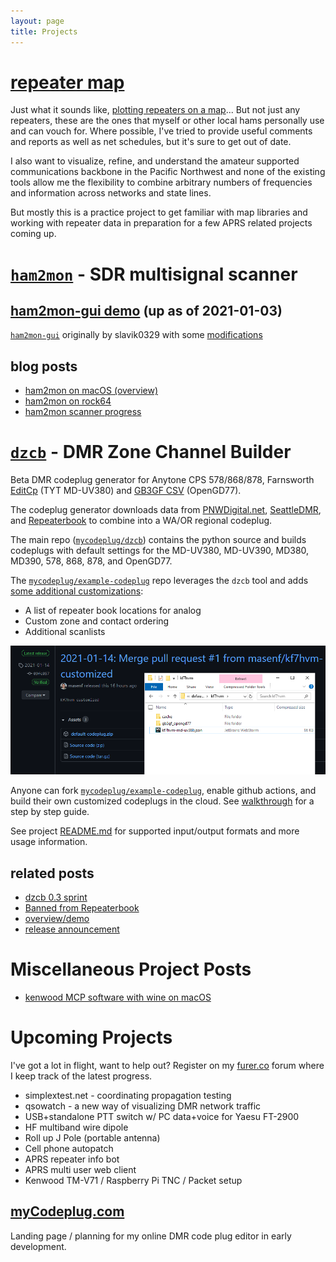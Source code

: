 ```yaml
---
layout: page
title: Projects
---
```


# [repeater map](/repeaters)

Just what it sounds like, [plotting repeaters on a map](/repeaters)...
But not just any repeaters, these are the ones that myself or other local hams
personally use and can vouch for. Where possible, I've tried to provide useful
comments and reports as well as net schedules, but it's sure to get out of date.

I also want to visualize, refine, and understand the amateur supported
communications backbone in the Pacific Northwest and none of the existing
tools allow me the flexibility to combine arbitrary numbers of frequencies
and information across networks and state lines.

But mostly this is a practice project to get familiar with map libraries and
working with repeater data in preparation for a few APRS related projects
coming up.

# [`ham2mon`](https://github.com/madengr/ham2mon) - SDR multisignal scanner

## [**ham2mon-gui demo**](https://scanner.kf7hvm.com) (up as of 2021-01-03)

[`ham2mon-gui`](https://github.com/slavik0329/ham2mon-gui) originally by slavik0329
with some [modifications](https://github.com/masenf/ham2mon-gui)

## blog posts

* [ham2mon on macOS (overview)](/_posts/2020-09-11-ham2mon-multi-channel-scanner.md)
* [ham2mon on rock64](/_posts/2020-09-14-ham2mon-rock64-setup.md)
* [ham2mon scanner progress](/_posts/2021-01-03-ham2mon-scanner-progress.md)

# [`dzcb`](https://github.com/mycodeplug/dzcb/) - DMR Zone Channel Builder

Beta DMR codeplug generator for Anytone CPS 578/868/878, Farnsworth
[EditCp](https://www.farnsworth.org/dale/codeplug/editcp/) (TYT MD-UV380)
and [GB3GF CSV](http://www.gb3gf.co.uk/downloads.html) (OpenGD77).

The codeplug generator downloads data from [PNWDigital.net](http://www.pnwdigital.net),
[SeattleDMR](http://seattledmr.org), and [Repeaterbook](http://www.repeaterbook.com)
to combine into a WA/OR regional codeplug.

The main repo ([`mycodeplug/dzcb`](https://github.com/mycodeplug/dzcb))
contains the python source and builds codeplugs with default settings
for the MD-UV380, MD-UV390, MD380, MD390, 578, 868, 878, and OpenGD77.

The [`mycodeplug/example-codeplug`](https://github.com/mycodeplug/example-codeplug/releases)
repo leverages the `dzcb` tool and adds
[some additional customizations](https://github.com/mycodeplug/example-codeplug/releases/tree/main/input/default):
  * A list of repeater book locations for analog
  * Custom zone and contact ordering
  * Additional scanlists
  
[<img src="/images/kf7hvm-codeplug-screenshot.png" alt="downloading the generated codeplug">](https://github.com/masenf/kf7hvm-codeplug/releases)
  
Anyone can fork [`mycodeplug/example-codeplug`](https://github.com/mycodeplug/example-codeplug/),
enable github actions, and build their own customized codeplugs in the cloud.
See [walkthrough](https://github.com/mycodeplug/dzcb/blob/main/doc/WALKTHROUGH.md) for a step
by step guide.

See project [README.md](https://github.com/mycodeplug/dzcb/#dzcb) for supported
input/output formats and more usage information.

## related posts

* [dzcb 0.3 sprint](/_posts/2021-03-14-dzcb-0-3-sprint.md)
* [Banned from Repeaterbook](/_posts/2021-02-07-banned-from-repeaterbook.md)
* [overview/demo](/_posts/2021-01-27-dzcb-demo.md)
* [release announcement](/_posts/2021-01-20-dzcb-dmr-zone-channel-builder.md)

# Miscellaneous Project Posts

* [kenwood MCP software with wine on macOS](/_posts/2020-09-18-kenwood-software-and-wine.md)

# Upcoming Projects

I've got a lot in flight, want to help out? Register on my [furer.co](https://furer.co) forum
where I keep track of the latest progress.

* simplextest.net - coordinating propagation testing
* qsowatch - a new way of visualizing DMR network traffic
* USB+standalone PTT switch w/ PC data+voice for Yaesu FT-2900
* HF multiband wire dipole
* Roll up J Pole (portable antenna)
* Cell phone autopatch
* APRS repeater info bot
* APRS multi user web client
* Kenwood TM-V71 / Raspberry Pi TNC / Packet setup

## [myCodeplug.com](http://mycodeplug.com)

Landing page / planning for my online DMR code plug editor in early development.
